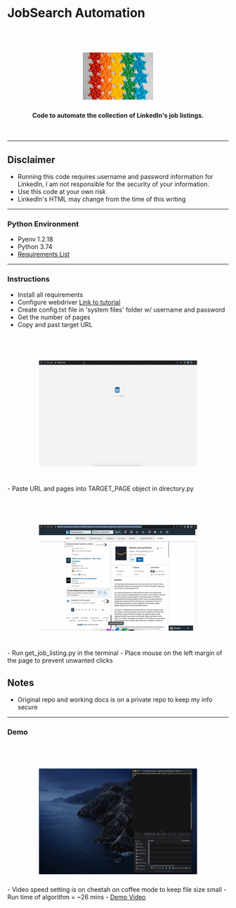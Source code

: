 # JobSearch Automation
<h1 align="center">
  <br>
<img src="/images/img.png" width="160">
</h1>

<h4 align="center">Code to automate the collection of LinkedIn's job listings.</h4>

<br/>

---
## Disclaimer

- Running this code requires username and password information for LinkedIn, I am not responsible for the security of your information.
- Use this code at your own risk
- LinkedIn's HTML may change from the time of this writing

---

### Python Environment

- Pyenv 1.2.18
- Python 3.74
- <a href="https://github.com/bryanee23/jobsearch_public/blob/master/system%20files/requirements.txt"> Requirements List </a>

___

### Instructions

- Install all requirements
- Configure webdriver <a href="https://chromedriver.chromium.org/getting-started">Link to tutorial</a>
- Create config.txt file in 'system files' folder w/ username and password
- Get the number of pages
- Copy and past target URL
<h1 align="center">
  <br>
<img src="/images/url.gif">
</h1>
<br>
- Paste URL and pages into TARGET_PAGE object in directory.py
<br>
<h1 align="center">
  <br>
<img src="/images/directory.gif">
</h1>
<br>
- Run get_job_listing.py in the terminal
- Place mouse on the left margin of the page to prevent unwanted clicks


## Notes
- Original repo and working docs is on a private repo to keep my info secure
___

### Demo
<h1 align="center">
  <br>
<img src="/images/jobsearch_public.gif">
</h1>
- Video speed setting is on cheetah on coffee mode to keep file size small
- Run time of algorithm = ~26 mins
- <a href="https://drive.google.com/file/d/1Mtl1elcg69WEoGcxJhD6v-uYRDoWORDa/view?usp=sharing">Demo Video</a>
<br/>